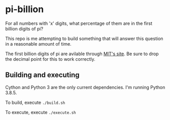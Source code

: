 # pi-billion

For all numbers with 'x' digits, what percentage of them are in the first billion digits of pi?

This repo is me attempting to build something that will answer this question in a reasonable amount of time.

The first billion digits of pi are avilable through [MIT's site](https://stuff.mit.edu/afs/sipb/contrib/pi/#:~:text=One%20billion%20digits%20of%20%CF%80,in%20the%20file%20pi%2Dbillion.). Be sure to drop the decimal point for this to work correctly.

## Building and executing

Cython and Python 3 are the only current dependencies. I'm running Python 3.8.5.

To build, execute `./build.sh`

To execute, execute `./execute.sh`
